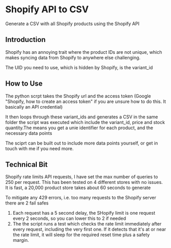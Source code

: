 # Shopify API to CSV

Generate a CSV with all Shopify products using the Shopify API

## Introduction

Shopify has an annoying trait where the product IDs are not unique, which makes syncing data from Shopify to anywhere else challenging. 

The UID you need to use, which is hidden by Shopify, is the variant_id

## How to Use

The python scrpt takes the Shopify url and the access token (Google "Shopify, how to create an access token" if you are unsure how to do this. It basically an API credential)

It then loops through these variant_ids and generates a CSV in the same folder the script was executed which include the variant_id, price and stock quantity.The means you get a unie identifier for each product, and the necessary data points

The sciprt can be built out to include more data points yourself, or get in touch with me if you need more. 

## Technical Bit

Shopify rate limits API requests, I have set the max number of queries to 250 per request. This has been tested on 4 different stores with no issues. It is fast, a 20,000 product store takes about 60 seconds to generate

To mitigate any 429 errors, i.e. too many requests to the Shopify server there are 2 fail safes

1) Each request has a 5 second delay, the SHopify limit is one request every 2 seconds, so you can lower this to 2 if needed
2) The the script runs a test which checks the rate limit immediately after every request, including the very first one. If it detects that it's at or near the rate limit, it will sleep for the required reset time plus a safety margin.





